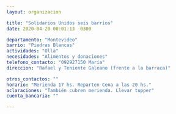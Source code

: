 ```yaml
---
layout: organizacion

title: "Solidarios Unidos seis barrios"
date: 2020-04-20 00:01:13 -0300

departamento: "Montevideo"
barrio: "Piedras Blancas"
actividades: "Olla"
necesidades: "Alimentos y donaciones"
telefono_contacto: "092927150 María"
direccion: "Rafael y Teniente Galeano (frente a la barraca)"

otros_contactos: ""
horario: "Merienda 17 hs. Reparten Cena a las 20 hs."
aclaraciones: "También cubren merienda. Llevar tupper"
cuenta_bancaria: ""

---
```

